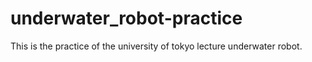 # underwater_robot-practice
This is the practice of the university of tokyo lecture underwater robot.
